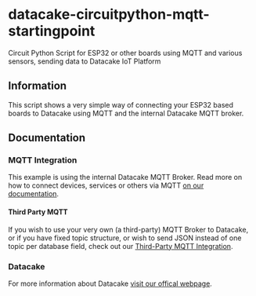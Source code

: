 # datacake-circuitpython-mqtt-startingpoint
Circuit Python Script for ESP32 or other boards using MQTT and various sensors, sending data to Datacake IoT Platform

## Information

This script shows a very simple way of connecting your ESP32 based boards to Datacake using MQTT and the internal Datacake MQTT broker.

## Documentation

### MQTT Integration

This example is using the internal Datacake MQTT Broker. Read more on how to connect devices, services or others via MQTT [on our documentation](https://docs.datacake.de/api/internal-mqtt).

#### Third Party MQTT

If you wish to use your very own (a third-party) MQTT Broker to Datacake, or if you have fixed topic structure, or wish to send JSON instead of one topic per database field, check out our [Third-Party MQTT Integration](https://docs.datacake.de/integrations/mqtt).

### Datacake

For more information about Datacake [visit our offical webpage](http://datacake.co/).

